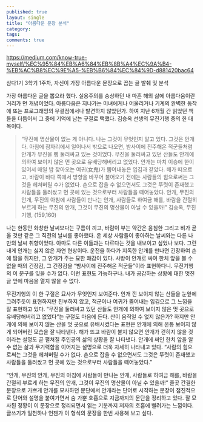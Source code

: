 ```yaml
---
published: true
layout: single
title: "아름다운 문장 분석"
category: 
tags: 
comments: true
---
```


https://medium.com/know-true-myself/%EC%95%84%EB%A6%84%EB%8B%A4%EC%9A%B4-%EB%AC%B8%EC%9E%A5-%EB%B6%84%EC%84%9D-d881420bac64

삼다1기 3학기 1주차, 자신이 가장 아름다운 문장으로 꼽는 글 발췌 및 분석

가장 아름다운 글을 뽑으라 했다. 실용주의를 숭상하던 내 마흔 해의 삶에 아름다움이란 거리가 먼 개념이었다. 아름다움은 지나가는 미녀에게나 어울리거나 기계의 완벽한 동작에 또는 프로그래밍의 무결점에서나 발견하지 않았던가. 하여 지난 6개월 간 읽었던 책들을 더듬어서 그 중에 기억에 남는 구절로 택했다. 김승옥 선생의 무진기행 중의 한 대목이다.

> “무진에 명산물이 없는 게 아니다. 나는 그것이 무엇인지 알고 있다. 그것은 안개다. 아침에 잠자리에서 일어나서 밖으로 나오면, 밤사이에 진주해온 적군들처럼 안개가 무진을 삥 둘러싸고 있는 것이었다. 무진을 둘러싸고 있던 산들도 안개에 의하여 보이지 않은 먼 곳으로 유배당해버리고 없었다. 안개는 마치 이승에 한이 있어서 매일 밤 찾아오는 여귀(女鬼)가 뿜어내놓은 입김과 같았다. 해가 떠오르고, 바람이 바다 쪽에서 방향을 바꾸어 불어오기 전에는 사람들의 힘으로써는 그것을 헤쳐버릴 수가 없었다. 손으로 잡을 수 없으면서도 그것은 뚜렷이 존재했고 사람들을 둘러쌌고 먼 곳에 있는 것으로부터 사람들을 떼어놓았다. 안개, 무진의 안개, 무진의 아침에 사람들이 만나는 안개, 사람들로 하여금 해를, 바람을 간절히 부르게 하는 무진의 안개, 그것이 무진의 명산물이 아닐 수 있을까!” 김승옥, 무진기행, (159,160)

나는 한동안 화창한 날씨보다는 구름이 끼고, 바람이 부는 약간은 음침한 그리고 비가 곧 올 것만 같은 그 직전의 날씨를 좋아했다. 온 세상 사람들이 좋아하는 날씨와는 다른 나만의 날씨 취향이었다. 아마도 다른 이들과는 다르다는 것을 내보이고 싶었나 보다. 그런 내게 안개는 싫지 않은 자연 현상이다. 운전을 하다가 지독한 안개를 만나면 긴장하여 손에 땀을 쥐지만, 그 안개가 주는 묘한 쾌감이 있다. 사방이 안개로 싸여 한치 앞을 볼 수 없을 때의 긴장감, 그 긴장감을 “밤사이에 진주해온 적군들”이라 표현하다니. 무진기행의 이 문구를 잊을 수가 없다. 이런 표현도 가능하구나. 내가 공감하는 상황에 대한 멋진 글 앞에 마음을 열지 않을 수 없다.

무진기행의 이 한 구절은 묘사가 무엇인지 보여준다. 안개 낀 보이지 않는 산들을 눈앞에 그려주듯이 표현하지만 진부하지 않고, 적군이나 여귀가 뿜어내는 입김으로 그 느낌을 잘 표현하고 있다. “무진을 둘러싸고 있던 산들도 안개에 의하여 보이지 않은 멋 곳으로 유배당해버리고 없었다”는 구절도 마음에 든다. 산이 움직일 수 없지 않은가? 하지만 안개에 의해 보이지 않는 산을 멋 곳으로 유배시켰다는 표현은 안개에 의해 온통 보이지 않게 되어버린 모습을 잘 나타낸다. 해가 뜨고 바람이 불지 않으면 안개가 걷히지 않을 것이라는 설명도 곧 펼쳐질 주인공의 삶의 상황을 잘 나타낸다. 안개에 싸인 한치 앞을 알 수 없는 삶과 무기력함을 이어지는 설명으로 더욱 자세히 나타내고 있다. “사람의 힘으로써는 그것을 헤쳐버릴 수가 없다. 손으로 잡을 수 없으면서도 그것은 뚜렷이 존재했고 사람들을 둘러쌌고 먼 곳에 있는 것으로부터 사람들을 떼어놓았다.”

“안개, 무진의 안개, 무진의 아침에 사람들이 만나는 안개, 사람들로 하여금 해를, 바람을 간절히 부르게 하는 무진의 안개, 그것이 무진의 명산물이 아닐 수 있을까!” 줄곳 간결한 문장으로 가쁘게 안개를 묘사하던 문단에서 안개라는 단어로 시작하는 문장이 점진적으로 단어와 설명을 붙여가면서 숨 가뿐 호흡으로 지금까지의 문단을 정리하고 있다. 잘 묘사된 정황이 이 문장으로 정리되면서 읽는 기분까지 저자의 호흡에 빨려가는 느낌이다. 글쓰기가 일천하나 언젠가 이 형식의 문장을 한번 사용해 보고 싶다.